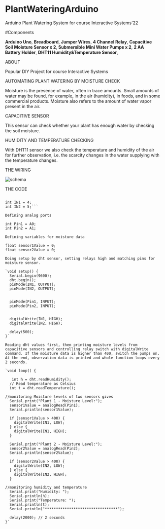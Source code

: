 # PlantWateringArduino

Arduino Plant Watering System for course Interactive Systems'22

#Components 

**Arduino Uno**,
**Breadboard**,
**Jumper Wires**,
**4 Channel Relay**,
**Capacitive Soil Moisture Sensor x 2**,
**Submersible Mini Water Pumps x 2**,
**2 AA Battery Holder**,
**DHT11 Humidity&Temperature Sensor**,

ABOUT

Popular DIY Project for course Interactive Systems

AUTOMATING PLANT WATERING BY MOISTURE CHECK 

Moisture is the presence of water, often in trace amounts. Small amounts of water may be found, for example, in the air (humidity), in foods, and in some commercial products. Moisture also refers to the amount of water vapor present in the air.

CAPACITIVE SENSOR

This sensor can check whether your plant has enough water by checking the soil moisture.
 
HUMIDITY AND TEMPERATURE CHECKING

With DHT11 sensor we also check the temperature and humidity of the air for further observation, i.e. the scarcity changes in the water supplying with the temperature changes.

THE WIRING

![schema](https://user-images.githubusercontent.com/32306029/179405388-20d681fd-ccda-49e6-8ac3-293e654d29f9.png)

THE CODE

```Defining control pins

int IN1 = 4;
int IN2 = 5;```

Defining analog ports

int Pin1 = A0;
int Pin2 = A1;

Defining variables for moisture data

float sensor1Value = 0;
float sensor2Value = 0;

Doing setup by dht sensor, setting relays high and matching pins for moisture sensor.

`void setup() {
  Serial.begin(9600);
  dht.begin();
  pinMode(IN1, OUTPUT);
  pinMode(IN2, OUTPUT);


  pinMode(Pin1, INPUT);
  pinMode(Pin2, INPUT);


  digitalWrite(IN1, HIGH);
  digitalWrite(IN2, HIGH);

  delay(500);
}`

Reading dht values first, then printing moisture levels from capacitive sensors and controlling relay switch with digitalWrite command. If the moisture data is higher than 400, switch the pumps on. At the end, observation data is printed and whole function loops every 2 seconds.

`void loop() {
  
   int h = dht.readHumidity();
  // Read temperature as Celsius
  int t = dht.readTemperature();

//monitoring Moisture levels of two sensors gives
  Serial.print("Plant 1 - Moisture Level:");
  sensor1Value = analogRead(Pin1);
  Serial.println(sensor1Value);

  if (sensor1Value > 400) {
    digitalWrite(IN1, LOW);
  } else {
    digitalWrite(IN1, HIGH);
  }

  Serial.print("Plant 2 - Moisture Level:");
  sensor2Value = analogRead(Pin2);
  Serial.println(sensor2Value);

  if (sensor2Value > 400) {
    digitalWrite(IN2, LOW);
  } else {
    digitalWrite(IN2, HIGH);
  }

//monitoring humidity and temperature
  Serial.print("Humidity: "); 
  Serial.println(h);
  Serial.print("Temperature: "); 
  Serial.println(t);
  Serial.println("*********************************");

  delay(2000); // 2 seconds
}`
